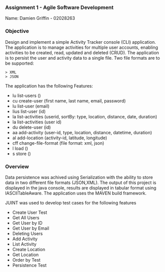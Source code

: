 ### Assignment 1 - Agile Software Development

Name: Damien Griffin - 02028263

### Objective
Design and implement a simple Activity Tracker console (CLI) application.
The application is to manage activities for multiple user accounts, enabling
activities to be created, read, updated and deleted (CRUD). The application is to persist the user and activity data to a single file. Two file formats are to be supported: 

    > XML
    > JSON

The application has the following Features:
+ lu list-users ()
+ cu create-user (first name, last name, email, password)
+ lu list-user (email)
+ lius list-user (id)
+ la list-activities (userid, sortBy: type, location, distance, date, duration)
+ la list-activities (user id)
+ du delete-user (id)
+ aa add-activity (user-id, type, location, distance, datetime, duration)
+ al add-location (activity-id, latitude, longitude)
+ cff change-file-format (file format: xml, json)
+ l load ()
+ s store ()



### Overview
Data persistence was achived using Serialization with the ability to store data in two different file formats (JSON,XML). The output of this project is displayed in the java console, results are displayed in tabular format using IASCIITableAware. The application uses the MAVEN build framework. 

JUINT was used to develop test cases for the following features 

+ Create User Test
+ Get All Users
+ Get User by ID
+ Get User by Email
+ Deleting Users
+ Add Activity
+ List Activity
+ Create Location
+ Get Location
+ Order by Test
+ Persistence Test
